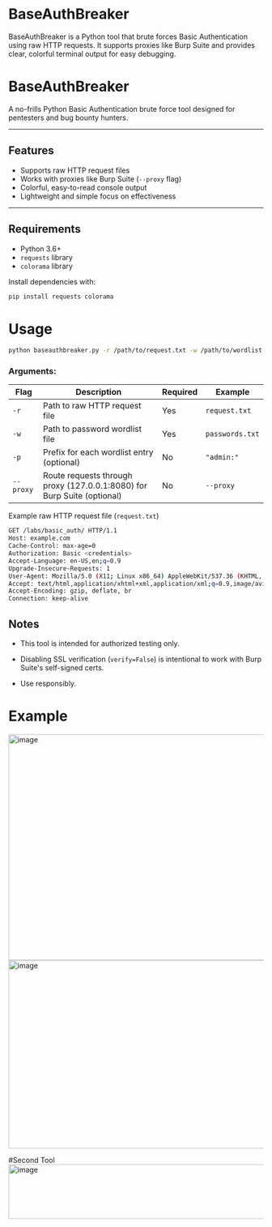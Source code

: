# BaseAuthBreaker
BaseAuthBreaker is a Python tool that brute forces Basic Authentication using raw HTTP requests. It supports proxies like Burp Suite and provides clear, colorful terminal output for easy debugging.

# BaseAuthBreaker

A no-frills Python Basic Authentication brute force tool designed for pentesters and bug bounty hunters.

---

## Features

- Supports raw HTTP request files  
- Works with proxies like Burp Suite (`--proxy` flag)  
- Colorful, easy-to-read console output  
- Lightweight and simple  focus on effectiveness

---

## Requirements

- Python 3.6+  
- `requests` library  
- `colorama` library

Install dependencies with:

```bash
pip install requests colorama
```

# Usage
```bash
python baseauthbreaker.py -r /path/to/request.txt -w /path/to/wordlist.txt -p "admin:" --proxy
```

### Arguments:

| Flag | Description | Required | Example |
| --- | --- | --- | --- |
| `-r` | Path to raw HTTP request file | Yes | `request.txt` |
| `-w` | Path to password wordlist file | Yes | `passwords.txt` |
| `-p` | Prefix for each wordlist entry (optional) | No | `"admin:"` |
| `--proxy` | Route requests through proxy (127.0.0.1:8080) for Burp Suite (optional) | No | `--proxy` |

Example raw HTTP request file (`request.txt`)
```bash
GET /labs/basic_auth/ HTTP/1.1
Host: example.com
Cache-Control: max-age=0
Authorization: Basic <credentials>
Accept-Language: en-US,en;q=0.9
Upgrade-Insecure-Requests: 1
User-Agent: Mozilla/5.0 (X11; Linux x86_64) AppleWebKit/537.36 (KHTML, like Gecko) Chrome/137.0.0.0 Safari/537.36
Accept: text/html,application/xhtml+xml,application/xml;q=0.9,image/avif,image/webp,image/apng,*/*;q=0.8,application/signed-exchange;v=b3;q=0.7
Accept-Encoding: gzip, deflate, br
Connection: keep-alive
```

Notes
-----

-   This tool is intended for authorized testing only.

-   Disabling SSL verification (`verify=False`) is intentional to work with Burp Suite's self-signed certs.

-   Use responsibly.

# Example

<img width="1640" height="446" alt="image" src="https://github.com/user-attachments/assets/af9aba82-bae6-4c1c-94ec-ec5f2e32b4c7" />

<img width="1695" height="372" alt="image" src="https://github.com/user-attachments/assets/8d977c8a-a05f-43ea-8fbf-863b87006082" />

#Second Tool 
<img width="765" height="108" alt="image" src="https://github.com/user-attachments/assets/331b1813-5aa2-49d6-88d7-104d342142ad" />

